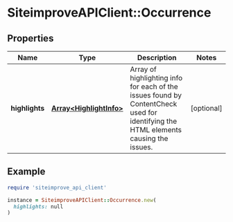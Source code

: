 # SiteimproveAPIClient::Occurrence

## Properties

| Name | Type | Description | Notes |
| ---- | ---- | ----------- | ----- |
| **highlights** | [**Array&lt;HighlightInfo&gt;**](HighlightInfo.md) | Array of highlighting info for each of the issues found by ContentCheck used for identifying the HTML elements causing the issues. | [optional] |

## Example

```ruby
require 'siteimprove_api_client'

instance = SiteimproveAPIClient::Occurrence.new(
  highlights: null
)
```


